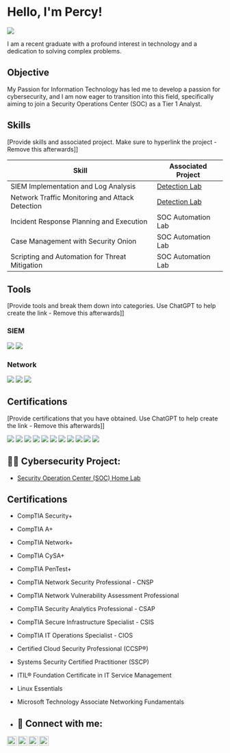 # Hello, I'm Percy! 
<a href="www.linkedin.com/in/percinette-alfaro-0192962b0"><img src="https://img.shields.io/badge/-LinkedIn-0072b1?&style=for-the-badge&logo=linkedin&logoColor=white" /></a>

I am a recent graduate with a profound interest in technology and a dedication to solving complex problems.

## Objective

My Passion for Information Technology has led me to develop a passion for cybersecurity, and I am now eager to transition into this field, specifically aiming to join a Security Operations Center (SOC) as a Tier 1 Analyst.

## Skills
[Provide skills and associated project. Make sure to hyperlink the project - Remove this afterwards]]

| Skill                                         | Associated Project         |
|-----------------------------------------------|----------------------------|
| SIEM Implementation and Log Analysis          | <a href="https://google.com">Detection Lab</a>|
| Network Traffic Monitoring and Attack Detection | <a href="https://google.com">Detection Lab</a>|
| Incident Response Planning and Execution      | SOC Automation Lab|
| Case Management with Security Onion            | SOC Automation Lab|
| Scripting and Automation for Threat Mitigation | SOC Automation Lab|

## Tools
[Provide tools and break them down into categories. Use ChatGPT to help create the link - Remove this afterwards]]

### SIEM
<div>
  <img src="https://img.shields.io/badge/-Security_Onion-000000?&style=for-the-badge&logo=securityonion&logoColor=white" />
  <img src="https://img.shields.io/badge/-Splunk-000000?&style=for-the-badge&logo=Splunk&logoColor=white" />
 
### Network
<div>
    <img src="https://img.shields.io/badge/-Wireshark-1679A7?&style=for-the-badge&logo=Wireshark&logoColor=white" />
    <img src="https://img.shields.io/badge/-Suricata-EF3B2D?&style=for-the-badge&logo=Suricata&logoColor=white" />
    <img src="https://img.shields.io/badge/-Zeek-777BB4?&style=for-the-badge&logo=Zeek&logoColor=white" />
</div>

## Certifications
[Provide certifications that you have obtained. Use ChatGPT to help create the link - Remove this afterwards]]
<div>
<img src="https://img.shields.io/badge/-Security%2B-FF0000?&style=for-the-badge&logo=CompTIA&logoColor=white" />
<img src="https://img.shields.io/badge/-Network%2B-007ACC?&style=for-the-badge&logo=CompTIA&logoColor=white" />
<img src="https://img.shields.io/badge/-A%2B-4D4D4D?&style=for-the-badge&logo=CompTIA&logoColor=white" />
<img src="https://img.shields.io/badge/-CompTIA_CySA%2B-0066cc?&style=for-the-badge&logo=CompTIA&logoColor=white" />
<img src="https://img.shields.io/badge/-CompTIA_PenTest%2B-990000?&style=for-the-badge&logo=CompTIA&logoColor=white" />
<img src="https://img.shields.io/badge/-CompTIA_Project%2B-0057B8?&style=for-the-badge&logo=CompTIA&logoColor=white" />
<img src="https://img.shields.io/badge/-CCSP%C2%AE-005C8E?&style=for-the-badge&logo=ISC2&logoColor=white" />
<img src="https://img.shields.io/badge/-SSCP-339933?&style=for-the-badge&logo=ISC2&logoColor=white" />
<img src="https://img.shields.io/badge/-ITIL%C2%AE_Foundation-4E5E7C?&style=for-the-badge&logo=itil&logoColor=white" />
<img src="https://img.shields.io/badge/-ITIL%C2%AE_Foundation-4E5E7C?&style=for-the-badge&logo=itil&logoColor=white" />
<img src="https://img.shields.io/badge/-MTA_Networking_Fundamentals-0078D7?&style=for-the-badge&logo=microsoft&logoColor=white" />
</div>










</div><h2>👨‍💻 Cybersecurity Project:</h2>

- [Security Operation Center (SOC) Home Lab](https://github.com/joshmadakor1/Algorithms-Practice)
  

<h2>Certifications</h2>

- CompTIA Security+
- CompTIA A+
- CompTIA Network+
- CompTIA CySA+
- CompTIA PenTest+
- CompTIA Network Security Professional - CNSP
- CompTIA Network Vulnerability Assessment Professional
- CompTIA Security Analytics Professional - CSAP
- CompTIA Secure Infrastructure Specialist - CSIS
- CompTIA IT Operations Specialist - CIOS
- Certified Cloud Security Professional (CCSP®)
- Systems Security Certified Practitioner (SSCP)
- ITIL® Foundation Certificate in IT Service Management
- Linux Essentials
- Microsoft Technology Associate Networking Fundamentals


- <h2> 🤳 Connect with me:</h2>

[<img align="left" alt="JoshMadakor | YouTube" width="22px" src="https://cdn.jsdelivr.net/npm/simple-icons@v3/icons/youtube.svg" />][youtube]
[<img align="left" alt="JoshMadakor | Twitter" width="22px" src="https://cdn.jsdelivr.net/npm/simple-icons@v3/icons/twitter.svg" />][twitter]
[<img align="left" alt="JoshMadakor | LinkedIn" width="22px" src="https://cdn.jsdelivr.net/npm/simple-icons@v3/icons/linkedin.svg" />][linkedin]
[<img align="left" alt="JoshMadakor | Instagram" width="22px" src="https://cdn.jsdelivr.net/npm/simple-icons@v3/icons/instagram.svg" />][instagram]

[twitter]: https://twitter.com/joshmadakor
[youtube]: https://www.youtube.com/c/joshmadakor
[instagram]: https://www.instagram.com/joshmadakor/
[linkedin]: https://linkedin.com/in/joshmadakor

<!--
**joshmadakor1/joshmadakor1** is a ✨ _special_ ✨ repository because its `README.md` (this file) appears on your GitHub profile.

Here are some ideas to get you started:

- 🔭 I’m currently working on ...
- 🌱 I’m currently learning ...
- 👯 I’m looking to collaborate on ...
- 🤔 I’m looking for help with ...
- 💬 Ask me about ...
- 📫 How to reach me: ...
- 😄 Pronouns: ...
- ⚡ Fun fact: ...
-->
